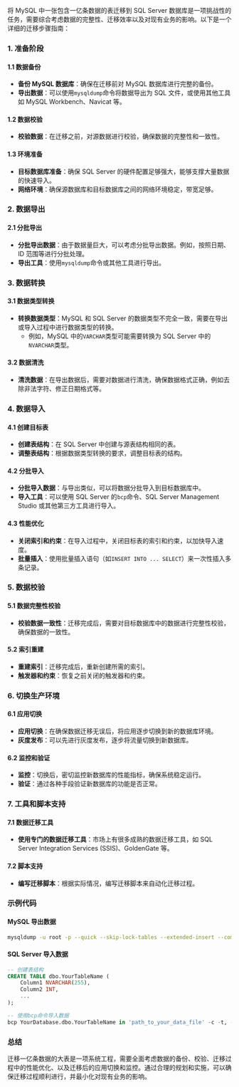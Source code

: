 将 MySQL 中一张包含一亿条数据的表迁移到 SQL Server 数据库是一项挑战性的任务，需要综合考虑数据的完整性、迁移效率以及对现有业务的影响。以下是一个详细的迁移步骤指南：

### 1. 准备阶段

#### 1.1 数据备份

- **备份 MySQL 数据库**：确保在迁移前对 MySQL 数据库进行完整的备份。
- **导出数据**：可以使用`mysqldump`命令将数据导出为 SQL 文件，或使用其他工具如 MySQL Workbench、Navicat 等。

#### 1.2 数据校验

- **校验数据**：在迁移之前，对源数据进行校验，确保数据的完整性和一致性。

#### 1.3 环境准备

- **目标数据库准备**：确保 SQL Server 的硬件配置足够强大，能够支撑大量数据的快速导入。
- **网络环境**：确保源数据库和目标数据库之间的网络环境稳定，带宽足够。

### 2. 数据导出

#### 2.1 分批导出

- **分批导出数据**：由于数据量巨大，可以考虑分批导出数据。例如，按照日期、ID 范围等进行分批处理。
- **导出工具**：使用`mysqldump`命令或其他工具进行导出。

### 3. 数据转换

#### 3.1 数据类型转换

- **转换数据类型**：MySQL 和 SQL Server 的数据类型不完全一致，需要在导出或导入过程中进行数据类型的转换。
  - 例如，MySQL 中的`VARCHAR`类型可能需要转换为 SQL Server 中的`NVARCHAR`类型。

#### 3.2 数据清洗

- **清洗数据**：在导出数据后，需要对数据进行清洗，确保数据格式正确，例如去除非法字符、修正日期格式等。

### 4. 数据导入

#### 4.1 创建目标表

- **创建表结构**：在 SQL Server 中创建与源表结构相同的表。
- **调整表结构**：根据数据类型转换的要求，调整目标表的结构。

#### 4.2 分批导入

- **分批导入数据**：与导出类似，可以将数据分批导入到目标数据库中。
- **导入工具**：可以使用 SQL Server 的`bcp`命令、SQL Server Management Studio 或其他第三方工具进行导入。

#### 4.3 性能优化

- **关闭索引和约束**：在导入过程中，关闭目标表的索引和约束，以加快导入速度。
- **批量插入**：使用批量插入语句（如`INSERT INTO ... SELECT`）来一次性插入多条记录。

### 5. 数据校验

#### 5.1 数据完整性校验

- **校验数据一致性**：迁移完成后，需要对目标数据库中的数据进行完整性校验，确保数据的一致性。

#### 5.2 索引重建

- **重建索引**：迁移完成后，重新创建所需的索引。
- **触发器和约束**：恢复之前关闭的触发器和约束。

### 6. 切换生产环境

#### 6.1 应用切换

- **应用切换**：在确保数据迁移无误后，将应用逐步切换到新的数据库环境。
- **灰度发布**：可以先进行灰度发布，逐步将流量切换到新数据库。

#### 6.2 监控和验证

- **监控**：切换后，密切监控新数据库的性能指标，确保系统稳定运行。
- **验证**：通过各种手段验证新数据库的功能是否正常。

### 7. 工具和脚本支持

#### 7.1 数据迁移工具

- **使用专门的数据迁移工具**：市场上有很多成熟的数据迁移工具，如 SQL Server Integration Services (SSIS)、GoldenGate 等。

#### 7.2 脚本支持

- **编写迁移脚本**：根据实际情况，编写迁移脚本来自动化迁移过程。

### 示例代码

#### MySQL 导出数据

```bash
mysqldump -u root -p --quick --skip-lock-tables --extended-insert --complete-insert --no-create-info --compact --skip-comments --default-character-set=utf8 your_database_name your_table_name | gzip > your_table_name.sql.gz
```

#### SQL Server 导入数据

```sql
-- 创建表结构
CREATE TABLE dbo.YourTableName (
    Column1 NVARCHAR(255),
    Column2 INT,
    ...
);

-- 使用bcp命令导入数据
bcp YourDatabase.dbo.YourTableName in 'path_to_your_data_file' -c -t, -U username -P password -S localhost -b 100000
```

### 总结

迁移一亿条数据的大表是一项系统工程，需要全面考虑数据的备份、校验、迁移过程中的性能优化、以及迁移后的应用切换和监控。通过合理的规划和实施，可以确保迁移过程顺利进行，并最小化对现有业务的影响。
